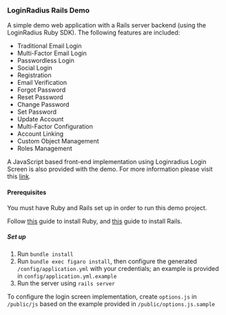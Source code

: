 ### LoginRadius Rails Demo

A simple demo web application with a Rails server backend (using the LoginRadius Ruby SDK). The following features are included:

* Traditional Email Login
* Multi-Factor Email Login
* Passwordless Login
* Social Login
* Registration
* Email Verification
* Forgot Password
* Reset Password
* Change Password
* Set Password
* Update Account
* Multi-Factor Configuration
* Account Linking
* Custom Object Management
* Roles Management

A JavaScript based front-end implementation using Loginradius Login Screen is also provided with the demo. For more information please visit this [link](https://www.loginradius.com/docs/api/v2/deployment/demos/login-screen).

#### Prerequisites
You must have Ruby and Rails set up in order to run this demo project. 

Follow [this](https://www.ruby-lang.org/en/documentation/installation/) guide to install Ruby, and [this](https://guides.rubyonrails.org/) guide to install Rails. 

##### Set up

1. Run `bundle install`
2. Run `bundle exec figaro install`, then configure the generated `/config/application.yml` with your credentials; an example is provided in  `config/application.yml.example`
3. Run the server using `rails server`

To configure the login screen implementation, create `options.js` in `/public/js` based on the example provided in `/public/options.js.sample` 
